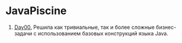 # JavaPiscine
1. [Day00.](https://github.com/LeysanRyazyapova/JavaPiscine/tree/master/Day00)
Решила как тривиальные, так и более сложные бизнес-задачи с использованием базовых конструкций языка Java.